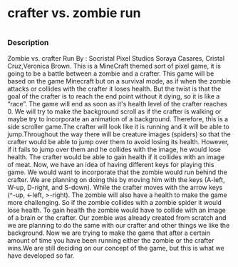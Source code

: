 <h1>crafter vs. zombie run <h1> 

<h3> Description </h3> 

<p>
Zombie vs. crafter Run 
                      	                    By : Socristal Pixel Studios 
					                           Soraya Casares, Cristal Cruz,Veronica Brown.
 	This is a MineCraft themed sort of pixel game, it is going to be a battle between a zombie and a crafter. This game will be based on the game Minecraft but on a survival mode, as if when the zombie attacks or collides with the crafter it loses health. But the twist is that the goal of the crafter is to reach the end point without it dying, so it is like a “race”. The game will end as soon as it's health level of the crafter reaches 0. We will try to make the background scroll as if the crafter is walking or maybe try to incorporate an animation of a background. Therefore, this is a side scroller game.The crafter will look like it is running and it will be able to jump.Throughout the way there  will be creature images (spiders) so that the crafter would be able to jump over them to avoid losing its health. However, if it fails to jump over them and he collides with the image, he would lose health. The crafter would be able to gain health if it collides with an image of meat. Now, we have an idea of having different keys for playing this game. We would want to incorporate that the zombie would run behind the crafter. We are planning on doing this by moving him with the keys (A-left, W-up, D-right, and S-down). While the crafter moves with the arrow keys (^-up, <-left, >-right). The zombie will also have a health to make the game more challenging. So if  the zombie collides with a zombie spider it would lose health. To gain health the zombie would have to collide with an image of a brain or the crafter. Our zombie was already created from scratch and we are planning to do the same with our crafter and other things we like the background. Now we are trying to make the game that after a certain amount of time you have been running either the zombie or the crafter wins.We are still deciding on our concept of the game, but this is what we have developed so far.
